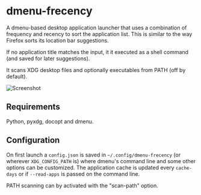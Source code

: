 # dmenu-frecency

A dmenu-based desktop application launcher that uses a combination of frequency
and recency to sort the application list. This is similar to the way Firefox
sorts its location bar suggestions.

If no application title matches the input, it it executed as a shell command
(and saved for later suggestions).

It scans XDG desktop files and optionally executables from PATH (off by default).

![Screenshot](http://i.imgur.com/UqwtAGL.png)

## Requirements

Python, pyxdg, docopt and dmenu.

## Configuration

On first launch a `config.json` is saved in `~/.config/dmenu-frecency` (or
wherever `XDG_CONFIG_PATH` is) where dmenu's command line and some other
options can be customized. The application cache is updated every
`cache-days` or if `--read-apps` is passed on the command line.

PATH scanning can by activated with the "scan-path" option.
